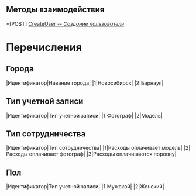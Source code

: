 ## Методы взаимодействия

*[POST] [CreateUser -- *Создание пользователя*](CreateUser.md)

# Перечисления

## Города
|Идентификатор|Навание города|
|1|Новосибирск|
|2|Барнаул|

## Тип учетной записи
|Идентификатор|Тип учетной записи|
|1|Фотограф|
|2|Модель|

## Тип сотрудничества
|Идентификатор|Тип сотрудничества|
|1|Расходы оплачивает модель|
|2|Расходы оплачивает фотограф|
|3|Расходы оплачиваются поровну|

## Пол
|Идентификатор|Тип учетной записи|
|1|Мужской|
|2|Женский|
